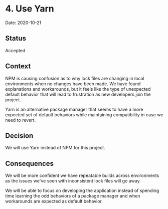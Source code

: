 # 4. Use Yarn

Date: 2020-10-21

## Status

Accepted

## Context

NPM is causing confusion as to why lock files are changing in local
environments when no changes have been made. We have found explanations and
workarounds, but it feels like the type of unexpected default behavior that will
lead to frustration as new developers join the project.

Yarn is an alternative package manager that seems to have a more expected set
of default behaviors while maintaining compatibility in case we need to revert.

## Decision

We will use Yarn instead of NPM for this project.

## Consequences

We will be more confident we have repeatable builds across environments as the
issues we've seen with inconsistent lock files will go away.

We will be able to focus on developing the application instead of spending time
learning the odd behaviors of a package manager and when workarounds are
expected as default behavior.
